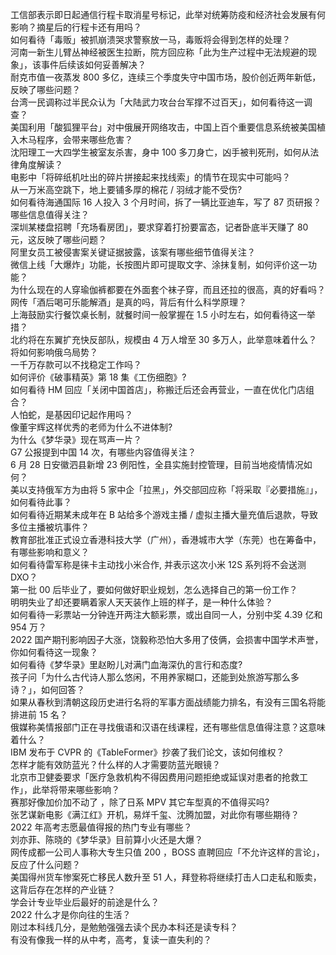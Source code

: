 工信部表示即日起通信行程卡取消星号标记，此举对统筹防疫和经济社会发展有何影响？摘星后的行程卡还有用吗？  
如何看待「毒贩」被抓崩溃哭求警察放一马，毒贩将会得到怎样的处理？  
河南一新生儿臂丛神经被医生拉断，院方回应称「此为生产过程中无法规避的现象」，该事件后续该如何妥善解决？  
耐克市值一夜蒸发 800 多亿，连续三个季度失守中国市场，股价创近两年新低，反映了哪些问题？  
台湾一民调称过半民众认为「大陆武力攻台台军撑不过百天」，如何看待这一调查？  
美国利用「酸狐狸平台」对中俄展开网络攻击，中国上百个重要信息系统被美国植入木马程序，会带来哪些危害？  
沈阳理工一大四学生被室友杀害，身中 100 多刀身亡，凶手被判死刑，如何从法律角度解读？  
电影中「将碎纸机吐出的碎片拼接起来找线索」的情节在现实中可能吗？  
从一万米高空跳下，地上要铺多厚的棉花 / 羽绒才能不受伤?  
如何看待海通国际 16 人投入 3 个月时间，拆了一辆比亚迪车，写了 87 页研报？哪些信息值得关注？  
深圳某楼盘招聘「充场看房团」，要求穿着打扮要富态，记者卧底半天赚了 80 元，这反映了哪些问题？  
阿里女员工被侵害案关键证据披露，该案有哪些细节值得关注？  
微信上线「大爆炸」功能，长按图片即可提取文字、涂抹复制，如何评价这一功能？  
为什么现在的人穿瑜伽裤都要在外面套个袜子穿，而且还拉的很高，真的好看吗？  
网传「酒后喝可乐能解酒」是真的吗，背后有什么科学原理？  
上海鼓励实行餐饮桌长制，就餐时间一般掌握在 1.5 小时左右，如何看待这一举措？  
北约将在东翼扩充快反部队，规模由 4 万人增至 30 多万人，此举意味着什么？将如何影响俄乌局势？  
一千万存款可以不找稳定工作吗？  
如何评价《破事精英》第 18 集《工伤细胞》?  
如何看待 HM 回应「关闭中国首店」，称搬迁后还会再营业，一直在优化门店组合？  
人怕蛇，是基因印记起作用吗？  
像董宇辉这样优秀的老师为什么不进体制?  
为什么《梦华录》现在骂声一片？  
G7 公报提到中国 14 次，有哪些内容值得关注？  
6 月 28 日安徽泗县新增 23 例阳性，全县实施封控管理，目前当地疫情情况如何？  
美以支持俄军方为由将 5 家中企「拉黑」，外交部回应称「将采取『必要措施』」，如何看待此事？  
如何看待近期某未成年在 B 站给多个游戏主播 / 虚拟主播大量充值后退款，导致多位主播被坑事件？  
教育部批准正式设立香港科技大学（广州），香港城市大学（东莞）也在筹备中，有哪些影响和意义？  
如何看待雷军称是徕卡主动找小米合作, 并表示这次小米 12S 系列将不会送测 DXO？  
第一批 00 后毕业了，要如何做好职业规划，怎么选择自己的第一份工作？  
明明失业了却还要瞒着家人天天装作上班的样子，是一种什么体验？  
如何看待一彩票站一分钟连开两注大额彩票，或出自同一人，分别中奖 4.39 亿和 954 万？  
2022 国产期刊影响因子大涨，饶毅称恐怕大多用了伎俩，会损害中国学术声誉，你如何看待这一现象？  
如何看待《梦华录》里赵盼儿对满门血海深仇的言行和态度?  
孩子问「为什么古代诗人那么悠闲，不用养家糊口，还能到处旅游写那么多诗？」，如何回答？  
如果从春秋到清朝这段历史进行名将的军事方面战绩能力排名，有没有三国名将能排进前 15 名？  
俄媒称美情报部门正在寻找俄语和汉语在线课程，还有哪些信息值得注意？这意味着什么？  
IBM 发布于 CVPR 的《TableFormer》抄袭了我们论文，该如何维权？  
怎样才能有效防蓝光？什么样的人才需要防蓝光眼镜？  
北京市卫健委要求「医疗急救机构不得因费用问题拒绝或延误对患者的抢救工作」，此举将带来哪些影响？  
赛那好像加价加不动了 ，除了日系 MPV 其它车型真的不值得买吗?  
张艺谋新电影《满江红》开机，易烊千玺、沈腾加盟，对此你有哪些期待？  
2022 年高考志愿最值得报的热门专业有哪些？  
刘亦菲、陈晓的《梦华录》目前算小火还是大爆？  
网传成都一公司人事称大专生只值 200 ，BOSS 直聘回应「不允许这样的言论」，反应了什么问题？  
美国得州货车惨案死亡移民人数升至 51 人，拜登称将继续打击人口走私和贩卖，这背后存在怎样的产业链？  
学会计专业毕业后最好的前途是什么？  
2022 什么才是你向往的生活？  
刚过本科线几分，是勉勉强强去读个民办本科还是读专科？  
有没有像我一样的从中考，高考，复读一直失利的？  
